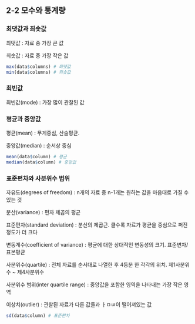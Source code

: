 ## 2-2 모수와 통계량

### 최댓값과 최솟값
최댓값 : 자료 중 가장 큰 값

최솟값 : 자료 중 가장 작은 값

```R
max(data$columns) # 최댓값
min(data$columns) # 최솟값
```

### 최빈값
최빈값(mode) : 가장 많이 관찰된 값

### 평균과 중앙값
평균(mean) : 무게중심, 산술평균.

중앙값(median) : 순서상 중심


```R
mean(data$column) # 평균
median(data$column) # 중앙값
```

### 표준편차와 사분위수 범위
자유도(degrees of freedom) : n개의 자료 중 n-1개는 원하는 값을 마음대로 가질 수 있는 것

분산(variance) : 편자 제곱의 평균

표준편차(standard deviation) : 분산의 제곱근. 클수록 자료가 평균을 중심으로 퍼진 정도가 더 크다

변동계수(coefficient of variance) : 평균에 대한 상대적인 변동성의 크기.  표준변차/표본평균

사분위수(quartile) : 전체 자료를 순서대로 나열한 후 4등분 한 각각의 위치. 제1사분위수 ~ 제4사분위수

사분위수 범위(inter quartile range) : 중앙값을 포함한 영역을 나타내는 가장 작은 영역

이상치(outlier) : 관찰된 자료가 다른 값들과 ㅏㅁㄶ이 떨어져있는 값

```R
sd(data$column) # 표준편차
```